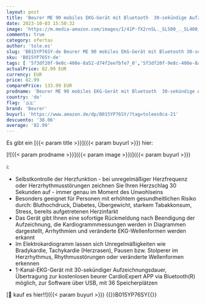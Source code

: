 ```yaml
---
layout: post
title: 'Beurer ME 90 mobiles EKG-Gerät mit Bluetooth  30-sekündige Aufzeichnung des Herzrhythmus'
date: 2023-10-03 15:50:32
image: 'https://m.media-amazon.com/images/I/41P-fX2rnSL._SL500_._SL400_.jpg'
comments: true
category: ofertas
author: 'tole.es'
slug: 'B015YP76SY-de Beurer ME 90 mobiles EKG-Gerät mit Bluetooth 30-sekündige...'
sku: 'B015YP76SY-de'
tags: [ '5f3df20f-9e8c-400e-8a52-d74f2eefbfe7_0','5f3df20f-9e8c-400e-8a52-d74f2eefbfe7_5401','Arborist Merchandising Root','Custom Stores','Drogerie & Körperpflege','Elektrokardiographen','Gewerbe, Industrie & Wissenschaft','Medizinische Diagnostik & Untersuchung','Medizinische Messgeräte','Profi-Medizinbedarf','Self Service','beurer','🇩🇪', ]
actualPrice: 82.99 EUR
currency: EUR
price: 82.99
comparePrice: 133.99 EUR
prodname: 'Beurer ME 90 mobiles EKG-Gerät mit Bluetooth  30-sekündige Aufzeichnung des Herzrhythmus'
country: 'de'
flag: '🇩🇪'
brand: 'Beurer'
buyurl: 'https://www.amazon.de/dp/B015YP76SY/?tag=tolees0ca-21'
descuento: '38.06'
average: '82.99'
---
```


Es gibt ein [{{< param title >}}]({{< param buyurl >}}) hier:

[![{{< param prodname >}}]({{< param image >}})]({{< param buyurl >}})

ℹ️:

- Selbstkontrolle der Herzfunktion - bei unregelmäßiger Herzfrequenz oder Herzrhythmusstörungen zeichnen Sie Ihren Herzschlag 30 Sekunden auf - immer genau im Moment des Unwohlseins
- Besonders geeignet für Personen mit erhöhtem gesundheitlichen Risiko durch: Bluthochdruck, Diabetes, Übergewicht, starkem Tabakkonsum, Stress, bereits aufgetretenen Herzinfarkt
- Das Gerät gibt Ihnen eine sofortige Rückmeldung nach Beendigung der Aufzeichnung, die Kardiogrammmessungen werden in Diagrammen dargestellt, Arrhythmien und veränderte EKG-Wellenformen werden erkannt
- Im Elektrokardiogramm lassen sich Unregelmäßigkeiten wie Bradykardie, Tachykardie (Herzrasen), Pausen bzw. Stolperer im Herzrhythmus, Rhythmusstörungen oder veränderte Wellenformen erkennen
- 1-Kanal-EKG-Gerät mit 30-sekündiger Aufzeichnungsdauer, Übertragung zur kostenlosen beurer CardioExpert APP via Bluetooth(R) möglich, zur Software über USB, mit 36 Speicherplätzen

[🛒 kauf es hier!!]({{< param buyurl >}})
{{<world>}}B015YP76SY{{</world>}}
